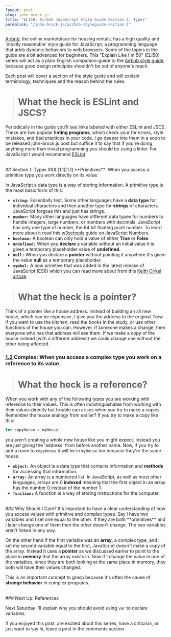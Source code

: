 ```yaml
---
layout: post
blog: john-brock-js
title: "ELI50: Airbnb JavaScript Style Guide Section 1: Types"
permalink: "/john-brock-js/airbnb-styleguide-section-1"
---
```

[Airbnb][airbnb], the online marketplace for housing rentals, has a high quality and 'mostly reasonable' style guide for JavaScript, a programming language that adds dynamic behaviors to web browsers. Some of the topics in the guide are a bit advanced for beginners. This "Explain Like I'm 50" (ELI50) series will act as a plain English companion-guide to the [Airbnb style guide][style guide], because good design principles shouldn't be out of anyone's reach.

Each post will cover a section of the style guide and will explain terminology, techniques and the reason behind the rules.

> # What the heck is ESLint and JSCS?
Periodically in the guide you'll see links labeled with either ESLint and JSCS. These are two popular **linting programs**, which check your for errors, style mistakes, and bad practices in your code. I go deeper into them in a soon to be released john-brock.js post but suffice it to say that if you're doing anything more than trivial programming you should be using a linter. For JavaScript I would recommend [ESLint][eslint].

<br>
## Section 1: Types
### [1.1][1.1] **Primitives**: When you access a primitive type you work directly on its value.

In JavaScript a data type is a way of storing information. A primitive type is the most basic form of this.
* **`string:`** Essentially text. Some other languages have a **data type** for individual characters and then another type for **strings** of characters. JavaScript forgoes this and just has strings.
* **`number:`** Many other languages have different data types for numbers to handle integers, large numbers, or numbers with decimals. JavaScript has only one type of number, the 64 bit floating point number. To learn more about it read this [w3schools][js numbers] guide on JavaScript Numbers.
* **`boolean:`** A boolean can only hold a value of either **True** or **False**.
* **`undefined:`** When you **declare** a variable without an initial value it is given a temporary placeholder value of **undefined**.
* **`null:`** When you declare a **pointer** without pointing it anywhere it's given the value **null** as a temporary placeholder.
* **`symbol:`** A new primitive that was added in the latest release of JavaScript (ES6) which you can read more about from this [Keith Cirkel article][symbols].

> # What the heck is a pointer?
Think of a pointer like a house address. Instead of building an all new house, which can be expensive, I give you the address to the original. Now if you want to use the kitchen, read the books in the study, or use other functions of the house you can. However, if someone makes a change, then everyone who has that address will see them. If we make a copy of the house instead (with a different address) we could change one without the other being affected.


### [1.2][1.2] **Complex**: When you access a complex type you work on a reference to its value.
># What the heck is a reference?
When you work with any of the following types you are working with reference to their values. This is often indistinguishable from working with their values directly but trouble can arises when you try to make a copies. Remember the house analogy from earlier? If you try to make a copy like this:
```javascript
let copyHouse = myHouse;
```
you aren't creating a whole new house like you might expect. Instead you are just giving the 'address' from before another name. Now, if you try to add a room to `copyHouse` it will be in `myHouse` too because they're the same house.


* **`object:`** An object is a data type that contains information and **methods** for accessing that information. 
* **`array:`** An array is a numbered list. In JavaScript, as well as most other languages, arrays are 0 **indexed** meaning that the first object in an array has the number 0 instead of the number 1. 
* **`function:`** A function is a way of storing instructions for the computer.

<br>
### Why Should I Care?
It's important to have a clear understanding of how you access values with primitive and complex types. Say I have two variables and I set one equal to the other. If they are both **primitives** and I later change one of them then the other doesn't change. The two variables aren't linked in any way.

On the other hand if the first variable was an **array**, a complex type, and I set my second variable equal to the first, JavaScript doesn't make a copy of the array. Instead it uses a **pointer** as we discussed earlier to point to the place in **memory** that the array exists in. Now if I change the value in one of the variables, since they are both looking at the same place in memory, they both will have their values changed.

This is an important concept to grasp because it's often the cause of **strange behavior** in complex programs.

<br>
### Next Up: References

Next Saturday I'll explain why you should avoid using `var` to declare variables.

If you enjoyed this post, are excited about this series, have a criticism, or just want to say hi, leave a post in the comments section.



[style guide]: https://github.com/airbnb/javascript#types--primitives
[airbnb]: https://www.airbnb.com/
[eslint]: http://eslint.org/

[1.1]: https://github.com/airbnb/javascript#types--primitives
[1.2]: https://github.com/airbnb/javascript#types--complex

[js numbers]: https://www.w3schools.com/js/js_numbers.asp
[symbols]: https://www.keithcirkel.co.uk/metaprogramming-in-es6-symbols/
